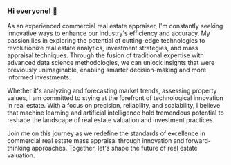 ### Hi everyone!  👋

As an experienced commercial real estate appraiser,  I'm constantly seeking innovative ways to enhance our industry's efficiency and accuracy. My passion lies in exploring the potential of cutting-edge technologies to revolutionize real estate analytics, investment strategies, and mass appraisal techniques. Through the fusion of traditional expertise with advanced data science methodologies, we can unlock insights that were previously unimaginable, enabling smarter decision-making and more informed investments. 

Whether it's analyzing and forecasting market trends, assessing property values, I am committed to stying at the forefront of technological innovation in real estate. With a focus on precision, reliability, and scalability, I believe that machine learning and artificial intelligence hold tremendous potential to reshape the landscape of real estate valuation and investment practices. 

Join me on this journey as we redefine the standards of excellence in commercial real estate mass appraisal through innovation and forward-thinking approaches. Together, let's shape the future of real estate valuation.

<!--
**gabemartin72/gabemartin72** is a ✨ _special_ ✨ repository because its `README.md` (this file) appears on your GitHub profile.

Here are some ideas to get you started:

- 🔭 I’m currently working on ...
- 🌱 I’m currently learning ...
- 👯 I’m looking to collaborate on ...
- 🤔 I’m looking for help with ...
- 💬 Ask me about ...
- 📫 How to reach me: ...
- 😄 Pronouns: ...
- ⚡ Fun fact: ...
-->
